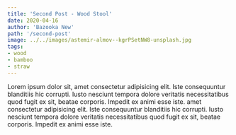 ```yaml
---
title: 'Second Post - Wood Stool'
date: 2020-04-16
author: 'Bazooka New'
path: '/second-post'
image: ../../images/astemir-almov--kgrPSetNW8-unsplash.jpg
tags: 
- wood
- bamboo
- straw
---
```


Lorem ipsum dolor sit, amet consectetur adipisicing elit. Iste consequuntur blanditiis hic corrupti. Iusto nesciunt tempora dolore veritatis necessitatibus quod fugit ex sit, beatae corporis. Impedit ex animi esse iste.
amet consectetur adipisicing elit. Iste consequuntur blanditiis hic corrupti. Iusto nesciunt tempora dolore veritatis necessitatibus quod fugit ex sit, beatae corporis. Impedit ex animi esse iste.